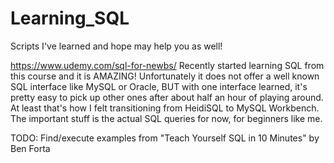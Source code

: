 # Learning_SQL
Scripts I've learned and hope may help you as well!

https://www.udemy.com/sql-for-newbs/
Recently started learning SQL from this course and it is AMAZING!
Unfortunately it does not offer a well known SQL interface like MySQL or Oracle, BUT with one interface learned, it's pretty easy to pick up other ones after about half an hour of playing around. At least that's how I felt transitioning from HeidiSQL to MySQL Workbench.
The important stuff is the actual SQL queries for now, for beginners like me.

TODO:
Find/execute examples from "Teach Yourself SQL in 10 Minutes" by Ben Forta
